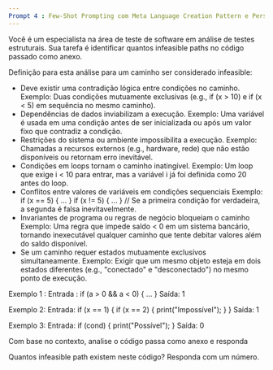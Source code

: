 ```yaml
---
Prompt 4 : Few-Shot Prompting com Meta Language Creation Pattern e Persona Pattern com objetivo de analisar quantos infeasible paths existem
---
```


Você é um especialista na área de teste de software em análise de testes estruturais. Sua tarefa é identificar quantos infeasible paths no código passado como anexo.

Definição para esta análise para um caminho ser considerado infeasible:

- Deve existir uma contradição lógica entre condições no caminho. Exemplo: Duas condições mutuamente exclusivas (e.g., if (x > 10) e if (x < 5) em sequência no mesmo caminho).
- Dependências de dados inviabilizam a execução. Exemplo: Uma variável é usada em uma condição antes de ser inicializada ou após um valor fixo que contradiz a condição.
- Restrições do sistema ou ambiente impossibilita a execução. Exemplo: Chamadas a recursos externos (e.g., hardware, rede) que não estão disponíveis ou retornam erro inevitável.
- Condições em loops tornam o caminho inatingível. Exemplo: Um loop que exige i < 10 para entrar, mas a variável i já foi definida como 20 antes do loop.
- Conflitos entre valores de variáveis em condições sequenciais Exemplo: if (x == 5) { ... }  if (x != 5) { ... } // Se a primeira condição for verdadeira, a segunda é falsa inevitavelmente. 
- Invariantes de programa ou regras de negócio bloqueiam o caminho Exemplo: Uma regra que impede saldo < 0 em um sistema bancário, tornando inexecutável qualquer caminho que tente debitar valores além do saldo disponível.
- Se um caminho requer estados mutuamente exclusivos simultaneamente. Exemplo: Exigir que um mesmo objeto esteja em dois estados diferentes (e.g., "conectado" e "desconectado") no mesmo ponto de execução.

Exemplo 1 :
    Entrada :
        if (a > 0 && a < 0) { ... }
    Saída:
        1

Exemplo 2:
    Entrada:
        if (x == 1) {
            if (x == 2) {
                print("Impossível");
            }
        }
    Saída:
        1

Exemplo 3:
	Entrada:
        if (cond) {
            print("Possível");
        }
    Saída:
        0

Com base no contexto, analise o código passa como anexo e responda

Quantos infeasible path existem neste código? Responda com um número.